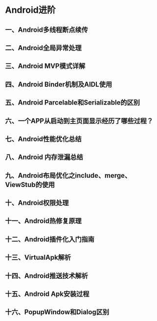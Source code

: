 # Android进阶

## 一、Android多线程断点续传



## 二、Android全局异常处理



## 三、Android MVP模式详解



## 四、Android Binder机制及AIDL使用



## 五、Android Parcelable和Serializable的区别



## 六、一个APP从启动到主页面显示经历了哪些过程？



## 七、Android性能优化总结



## 八、Android 内存泄漏总结



## 九、Android布局优化之include、merge、ViewStub的使用



## 十、Android权限处理



## 十一、Android热修复原理



## 十二、Android插件化入门指南



## 十三、VirtualApk解析



## 十四、Android推送技术解析



## 十五、Android Apk安装过程



## 十六、PopupWindow和Dialog区别

